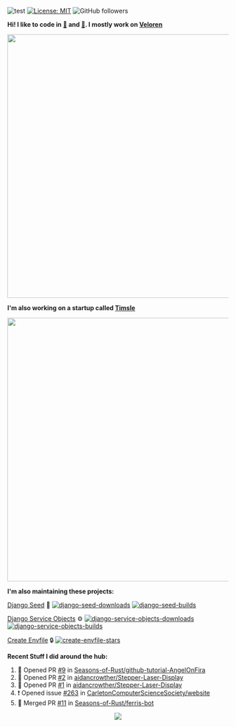 ![test](https://hits.seeyoufarm.com/api/count/incr/badge.svg?url=https://github.com/AngelOnFira)
[![License: MIT](https://img.shields.io/badge/License-MIT-yellow.svg)](https://opensource.org/licenses/MIT)
![GitHub followers](https://img.shields.io/github/followers/angelonfira?style=social)

**Hi! I like to code in [:crab:](https://www.rust-lang.org/) and [:snake:](https://www.python.org/). I mostly work on [Veloren](https://veloren.net)**

<p align="center">
  <img width="600" src="https://media.discordapp.net/attachments/444005079410802699/730566298073038949/rsz_5f0656b6aa176.png">
</p>

**I'm also working on a startup called [Timsle](https://timsle.com)**

<p align="center">
  <img width="600" src="https://media.discordapp.net/attachments/444005079410802699/730566842674053130/rsz_5f0657242abb4.png">
</p>

**I'm also maintaining these projects:**

[Django Seed](https://github.com/Brobin/django-seed)
:seedling:
[![django-seed-downloads](https://pepy.tech/badge/django-seed)](https://pepy.tech/project/django-seed)
[![django-seed-builds](https://github.com/Brobin/django-seed/workflows/Test/badge.svg)](https://github.com/Brobin/django-seed)

[Django Service Objects](https://github.com/mixxorz/django-service-objects)
:gear:
[![django-service-objects-downloads](https://pepy.tech/badge/django-service-objects)](https://pepy.tech/project/django-service-objects)
[![django-service-objects-builds](https://github.com/mixxorz/django-service-objects/actions/workflows/test.yml/badge.svg)](https://github.com/mixxorz/django-service-objects/actions/workflows/test.yml)

[Create Envfile](https://github.com/SpicyPizza/create-envfile)
:lock:
[![create-envfile-stars](https://img.shields.io/github/stars/SpicyPizza/create-envfile?style=social)](https://github.com/SpicyPizza/create-envfile)

**Recent Stuff I did around the hub:**

<!--START_SECTION:activity-->
1. 💪 Opened PR [#9](https://github.com/Seasons-of-Rust/github-tutorial-AngelOnFira/pull/9) in [Seasons-of-Rust/github-tutorial-AngelOnFira](https://github.com/Seasons-of-Rust/github-tutorial-AngelOnFira)
2. 💪 Opened PR [#2](https://github.com/aidancrowther/Stepper-Laser-Display/pull/2) in [aidancrowther/Stepper-Laser-Display](https://github.com/aidancrowther/Stepper-Laser-Display)
3. 💪 Opened PR [#1](https://github.com/aidancrowther/Stepper-Laser-Display/pull/1) in [aidancrowther/Stepper-Laser-Display](https://github.com/aidancrowther/Stepper-Laser-Display)
4. ❗️ Opened issue [#263](https://github.com/CarletonComputerScienceSociety/website/issues/263) in [CarletonComputerScienceSociety/website](https://github.com/CarletonComputerScienceSociety/website)
5. 🎉 Merged PR [#11](https://github.com/Seasons-of-Rust/ferris-bot/pull/11) in [Seasons-of-Rust/ferris-bot](https://github.com/Seasons-of-Rust/ferris-bot)
<!--END_SECTION:activity-->

<p align="center">
  <img src="https://github-profile-trophy.vercel.app/?username=angelonfira&column=4&theme=nord&margin-w=15&margin-h=15">
</p>
